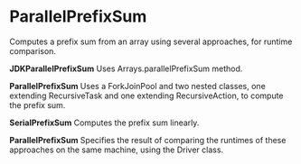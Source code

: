 # ParallelPrefixSum
Computes a prefix sum from an array using several approaches, for runtime comparison.

**JDKParallelPrefixSum**
Uses Arrays.parallelPrefixSum method.

**ParallelPrefixSum**
Uses a ForkJoinPool and two nested classes, one extending RecursiveTask and one extending RecursiveAction, to compute the prefix sum. 

**SerialPrefixSum**
Computes the prefix sum linearly.

**ParallelPrefixSum**
Specifies the result of comparing the runtimes of these approaches on the same machine, using the Driver class.
